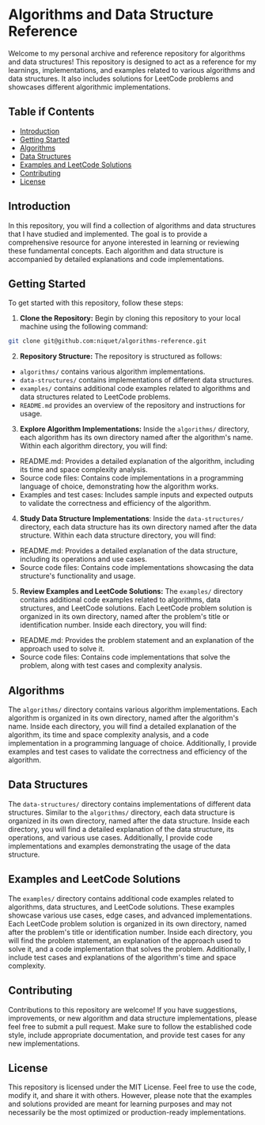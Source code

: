 # Algorithms and Data Structure Reference
Welcome to my personal archive and reference repository for algorithms and data structures! This repository is designed to act as a reference for my learnings, implementations, and examples related to various algorithms and data structures. It also includes solutions for LeetCode problems and showcases different algorithmic implementations.

## Table if Contents
- [Introduction](#introduction)
- [Getting Started](#getting-started)
- [Algorithms](#algorithms)
- [Data Structures](#data-structures)
- [Examples and LeetCode Solutions](#examples-and-leetcode-solutions)
- [Contributing](#contributing)
- [License](#license)

## Introduction
In this repository, you will find a collection of algorithms and data structures that I have studied and implemented. The goal is to provide a comprehensive resource for anyone interested in learning or reviewing these fundamental concepts. Each algorithm and data structure is accompanied by detailed explanations and code implementations.

## Getting Started
To get started with this repository, follow these steps:

1. **Clone the Repository:** Begin by cloning this repository to your local machine using the following command:

```bash
git clone git@github.com:niquet/algorithms-reference.git
```

2. **Repository Structure:** The repository is structured as follows:
  - `algorithms/` contains various algorithm implementations.
  - `data-structures/` contains implementations of different data structures.
  - `examples/` contains additional code examples related to algorithms and data structures related to LeetCode problems.
  - `README.md` provides an overview of the repository and instructions for usage. 

3. **Explore Algorithm Implementations:** Inside the `algorithms/` directory, each algorithm has its own directory named after the algorithm's name. Within each algorithm directory, you will find:
  - README.md: Provides a detailed explanation of the algorithm, including its time and space complexity analysis.
  - Source code files: Contains code implementations in a programming language of choice, demonstrating how the algorithm works.
  - Examples and test cases: Includes sample inputs and expected outputs to validate the correctness and efficiency of the algorithm.

4. **Study Data Structure Implementations**: Inside the `data-structures/` directory, each data structure has its own directory named after the data structure. Within each data structure directory, you will find:
  - README.md: Provides a detailed explanation of the data structure, including its operations and use cases.
  - Source code files: Contains code implementations showcasing the data structure's functionality and usage.

5. **Review Examples and LeetCode Solutions:** The `examples/` directory contains additional code examples related to algorithms, data structures, and LeetCode solutions. Each LeetCode problem solution is organized in its own directory, named after the problem's title or identification number. Inside each directory, you will find:
  - README.md: Provides the problem statement and an explanation of the approach used to solve it.
  - Source code files: Contains code implementations that solve the problem, along with test cases and complexity analysis.

## Algorithms
The `algorithms/` directory contains various algorithm implementations. Each algorithm is organized in its own directory, named after the algorithm's name. Inside each directory, you will find a detailed explanation of the algorithm, its time and space complexity analysis, and a code implementation in a programming language of choice. Additionally, I provide examples and test cases to validate the correctness and efficiency of the algorithm.

## Data Structures
The `data-structures/` directory contains implementations of different data structures. Similar to the `algorithms/` directory, each data structure is organized in its own directory, named after the data structure. Inside each directory, you will find a detailed explanation of the data structure, its operations, and various use cases. Additionally, I provide code implementations and examples demonstrating the usage of the data structure.

## Examples and LeetCode Solutions
The `examples/` directory contains additional code examples related to algorithms, data structures, and LeetCode solutions. These examples showcase various use cases, edge cases, and advanced implementations. Each LeetCode problem solution is organized in its own directory, named after the problem's title or identification number. Inside each directory, you will find the problem statement, an explanation of the approach used to solve it, and a code implementation that solves the problem. Additionally, I include test cases and explanations of the algorithm's time and space complexity.

## Contributing
Contributions to this repository are welcome! If you have suggestions, improvements, or new algorithm and data structure implementations, please feel free to submit a pull request. Make sure to follow the established code style, include appropriate documentation, and provide test cases for any new implementations.

## License
This repository is licensed under the MIT License. Feel free to use the code, modify it, and share it with others. However, please note that the examples and solutions provided are meant for learning purposes and may not necessarily be the most optimized or production-ready implementations.
